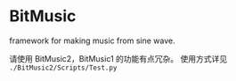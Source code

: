 # BitMusic
framework for making music from sine wave.

请使用 BitMusic2，BitMusic1 的功能有点冗杂。
使用方式详见 ``./BitMusic2/Scripts/Test.py``
